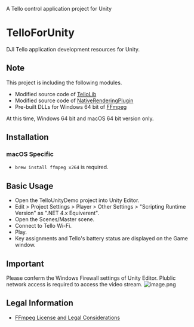 A Tello control application project for Unity

# TelloForUnity

DJI Tello application development resources for Unity.

## Note

This project is including the following modules.
* Modified source code of [TelloLib](https://github.com/Kragrathea/TelloLib)
* Modified source code of [NativeRenderingPlugin](https://bitbucket.org/Unity-Technologies/graphicsdemos/src/default/NativeRenderingPlugin/)
* Pre-built DLLs for Windows 64 bit of [FFmpeg](https://www.ffmpeg.org/)

At this time, Windows 64 bit and macOS 64 bit version only.


## Installation

### macOS Specific

* ```brew install ffmpeg x264``` is required.

## Basic Usage

* Open the TelloUnityDemo project into Unity Editor.
* Edit > Project Settings > Player > Other Settings > "Scripting Runtime Version" as ".NET 4.x Equiverent".
* Open the Scenes/Master scene.
* Connect to Tello Wi-Fi.
* Play.
* Key assignments and Tello's battery status are displayed on the Game window.

## Important

Please conferm the Windows Firewall settings of Unity Editor. Plublic network access is required to access the video stream.
![image.png](https://qiita-image-store.s3.amazonaws.com/0/39561/6e7de478-cbd8-be4f-1687-2f43135f9c10.png)

## Legal Information

* [FFmpeg License and Legal Considerations](https://www.ffmpeg.org/legal.html)
